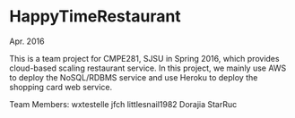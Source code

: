 # HappyTimeRestaurant

Apr. 2016

This is a team project for CMPE281, SJSU in Spring 2016, which provides cloud-based scaling restaurant service. In this project, we mainly use AWS to deploy the NoSQL/RDBMS service and use Heroku to deploy the shopping card web service.

Team Members:
wxtestelle
jfch
littlesnail1982
Dorajia
StarRuc